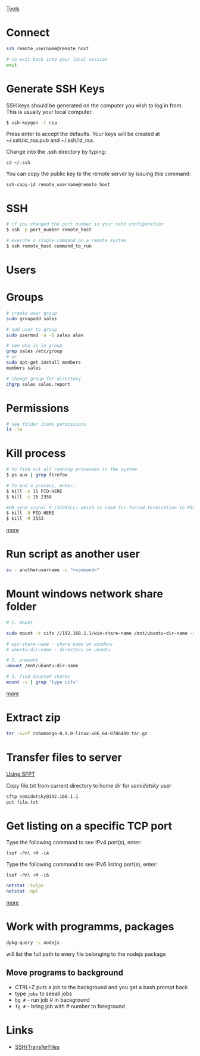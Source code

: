 [Tools](linux-tools)

# Connect

```bash
ssh remote_username@remote_host

# to exit back into your local session
exit
```

# Generate SSH Keys

SSH keys should be generated on the computer you wish to log in from. This is usually your local computer.

```bash
$ ssh-keygen -t rsa
```

Press enter to accept the defaults. Your keys will be created at ~/.ssh/id_rsa.pub and ~/.ssh/id_rsa.

Change into the .ssh directory by typing: 

```
cd ~/.ssh
```

You can copy the public key to the remote server by issuing this command:

```
ssh-copy-id remote_username@remote_host
```

# SSH

```bash
# if you changed the port number in your sshd configuration
$ ssh -p port_number remote_host

# execute a single command on a remote system
$ ssh remote_host command_to_run
```

# Users

# Groups
```bash
# create user group
sudo groupadd sales

# add user to group
sudo usermod -a -G sales alex

# see who is in group
grep sales /etc/group
# or
sudo apt-get install members
members sales

# change group for directory
chgrp sales sales.report
```


# Permissions


```bash
# see folder items permissions
ls -la
```


# Kill process

```bash
# to find out all running processes in the system
$ ps aux | grep firefox

# To end a process, enter:
$ kill -s 15 PID-HERE
$ kill -s 15 2358

#OR send signal 9 (SIGKILL) which is used for forced termination to PID 3553:
$ kill -9 PID-HERE
$ kill -9 3553
```
[more](https://www.cyberciti.biz/faq/stop-process-ubuntu-linux-command/)

# Run script as another user

```bash
su - anotherusername -c "<command>"

```

# Mount windows network share folder

```bash
# 1. mount

sudo mount -t cifs //192.168.1.1/win-share-name /mnt/ubuntu-dir-name -o username=USERNAME,password=PASSWORD,iocharset=utf8,sec=ntlm

# win-share-name - share name on windows
# ubuntu-dir-name - directory on ubuntu

# 2. unmount
umount /mnt/ubuntu-dir-name

# 3. find mounted shares
mount -v | grep 'type cifs'

```
[more](https://wiki.ubuntu.com/MountWindowsSharesPermanently)

# Extract zip

```bash
tar -xvzf robomongo-0.9.0-linux-x86_64-0786489.tar.gz
```

# Transfer files to server

[Using SFPT](https://www.computerhope.com/unix/sftp.htm)

Copy file.txt from current directory to home dir for *semidotsky* user
```bash
sftp semidotsky@192.168.1.1
put file.txt
```

# Get listing on a specific TCP port

Type the following command to see IPv4 port(s), enter: 

`lsof -Pnl +M -i4`

Type the following command to see IPv6 listing port(s), enter: 

`lsof -Pnl +M -i6`

```bash
netstat -tulpn
netstat -npl
```

[more](https://www.cyberciti.biz/faq/find-out-which-service-listening-specific-port/)

# Work with programms, packages


```bash
dpkg-query -L nodejs
```
will list the full path to every file belonging to the nodejs package

## Move programs to background

* CTRL+Z puts a job to the background and you get a bash prompt back
* type `jobs` to seeall jobs
* `bg #` - run job # in background
* `fg #` - bring job with # number to foreground


# Links

* [SSH/TransferFiles](https://help.ubuntu.com/community/SSH/TransferFiles)
